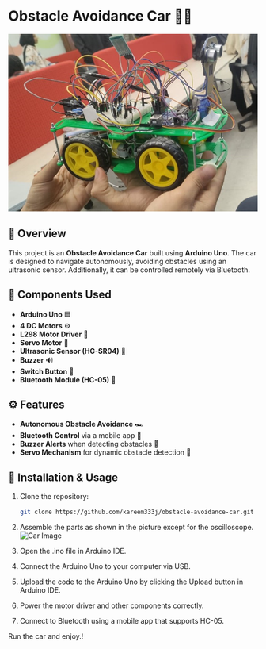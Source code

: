 # Obstacle Avoidance Car 🚗💨
![Car Image](car.jpeg)

## 📌 Overview

This project is an **Obstacle Avoidance Car** built using **Arduino Uno**. The car is designed to navigate autonomously, avoiding obstacles using an ultrasonic sensor. Additionally, it can be controlled remotely via Bluetooth.

## 🔧 Components Used

- **Arduino Uno** 🟦  
- **4 DC Motors** ⚙️  
- **L298 Motor Driver** 🔌  
- **Servo Motor** 🔄  
- **Ultrasonic Sensor (HC-SR04)** 📡  
- **Buzzer** 🔊  
- **Switch Button** 🔘  
- **Bluetooth Module (HC-05)** 📶  

## ⚙️ Features

- **Autonomous Obstacle Avoidance** 🏎️  
- **Bluetooth Control** via a mobile app 📱  
- **Buzzer Alerts** when detecting obstacles 🔔  
- **Servo Mechanism** for dynamic obstacle detection 🔄  

## 📜 Installation & Usage

1. Clone the repository:  
   ```sh
   git clone https://github.com/kareem333j/obstacle-avoidance-car.git
2. Assemble the parts as shown in the picture except for the oscilloscope.
   ![Car Image](simulation.png)

4. Open the .ino file in Arduino IDE.

5. Connect the Arduino Uno to your computer via USB.

6. Upload the code to the Arduino Uno by clicking the Upload button in Arduino IDE.

7. Power the motor driver and other components correctly.

8. Connect to Bluetooth using a mobile app that supports HC-05.

Run the car and enjoy.!

